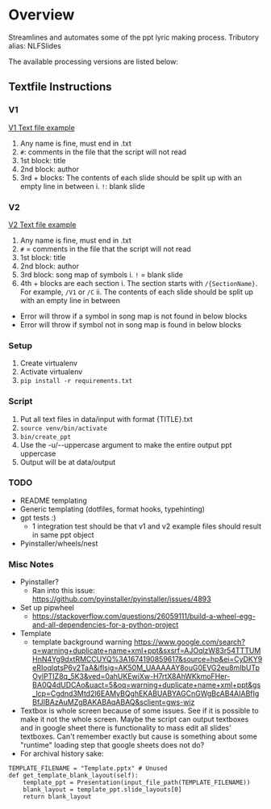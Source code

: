 # Overview

Streamlines and automates some of the ppt lyric making process.
Tributory alias: NLFSlides

The available processing versions are listed below:

## Textfile Instructions
### V1
[V1 Text file example](/data/input/v1_example.txt)

1. Any name is fine, must end in .txt
2. `#`: comments in the file that the script will not read
3. 1st block: title
4. 2nd block: author
5. 3rd + blocks: The contents of each slide should be split up with an empty line in between
	i. `!`: blank slide

### V2
[V2 Text file example](/data/input/v2_example.txt)

1. Any name is fine, must end in .txt
2. `#` = comments in the file that the script will not read
3. 1st block: title
4. 2nd block: author
5. 3rd block: song map of symbols
	i. `!` = blank slide
6. 4th + blocks are each section
	i. The section starts with `/{SectionName}`. For example, `/V1` or `/C`
	ii. The contents of each slide should be split up with an empty line in between
* Error will throw if a symbol in song map is not found in below blocks
* Error will throw if symbol not in song map is found in below blocks

### Setup
1. Create virtualenv
2. Activate virtualenv
3. `pip install -r requirements.txt`

### Script
1. Put all text files in data/input with format {TITLE}.txt
2. `source venv/bin/activate`
3. `bin/create_ppt`
4. Use the -u/--uppercase argument to make the entire output ppt uppercase 
5. Output will be at data/output

### TODO
- README templating
- Generic templating (dotfiles, format hooks, typehinting)
- gpt tests :)
	- 1 integration test should be that v1 and v2 example files should result in same ppt object
- Pyinstaller/wheels/nest

### Misc Notes
- Pyinstaller?
	- Ran into this issue: https://github.com/pyinstaller/pyinstaller/issues/4893
- Set up pipwheel
	- https://stackoverflow.com/questions/26059111/build-a-wheel-egg-and-all-dependencies-for-a-python-project
- Template
	- template background warning https://www.google.com/search?q=warning+duplicate+name+xml+ppt&sxsrf=AJOqlzW83r54TTTUMHnN4Yg9dxtRMCCUYQ%3A1674190859617&source=hp&ei=CyDKY9eRIoqlqtsP6v2TaA&iflsig=AK50M_UAAAAAY8ouG0EVG2eu8mIbUTpOylPTIZ8q_5K3&ved=0ahUKEwiXw-H7rtX8AhWKkmoFHer-BA0Q4dUDCAo&uact=5&oq=warning+duplicate+name+xml+ppt&gs_lcp=Cgdnd3Mtd2l6EAMyBQghEKABUABYAGCnGWgBcAB4AIABfIgBfJIBAzAuMZgBAKABAqABAQ&sclient=gws-wiz
- Textbox is whole screen because of some issues. See if it is possible to make it not the whole screen. Maybe the script can output textboxes and in google sheet there is functionality to mass edit all slides' textboxes. Can't remember exactly but cause is something about some "runtime" loading step that google sheets does not do?
- For archival history sake:
```
TEMPLATE_FILENAME = "Template.pptx" # Unused
def get_template_blank_layout(self):
    template_ppt = Presentation(input_file_path(TEMPLATE_FILENAME))
    blank_layout = template_ppt.slide_layouts[0]
    return blank_layout
```
